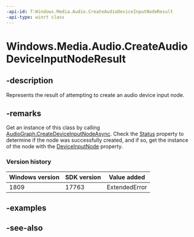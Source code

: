 ```yaml
---
-api-id: T:Windows.Media.Audio.CreateAudioDeviceInputNodeResult
-api-type: winrt class
---
```


<!-- Class syntax.
public class CreateAudioDeviceInputNodeResult : Windows.Media.Audio.ICreateAudioDeviceInputNodeResult
-->

# Windows.Media.Audio.CreateAudioDeviceInputNodeResult

## -description
Represents the result of attempting to create an audio device input node.

## -remarks
Get an instance of this class by calling [AudioGraph.CreateDeviceInputNodeAsync](audiograph_createdeviceinputnodeasync_1285412965.md). Check the [Status](createaudiodeviceinputnoderesult_status.md) property to determine if the node was successfully created, and if so, get the instance of the node with the [DeviceInputNode](createaudiodeviceinputnoderesult_deviceinputnode.md) property.

### Version history

| Windows version | SDK version | Value added |
| -- | -- | -- |
| 1809 | 17763 | ExtendedError |

## -examples

## -see-also
